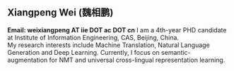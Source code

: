 ## Xiangpeng Wei (魏相鹏)
**Email: weixiangpeng AT iie DOT ac DOT cn**
I am a 4th-year PHD candidate at Institute of Information Engineering, CAS, Beijing, China. </br>
My research interests include Machine Translation, Natural Language Generation and Deep Learning. Currently, I focus on semantic-augmentation for NMT and universal cross-lingual representation learning. </br>
